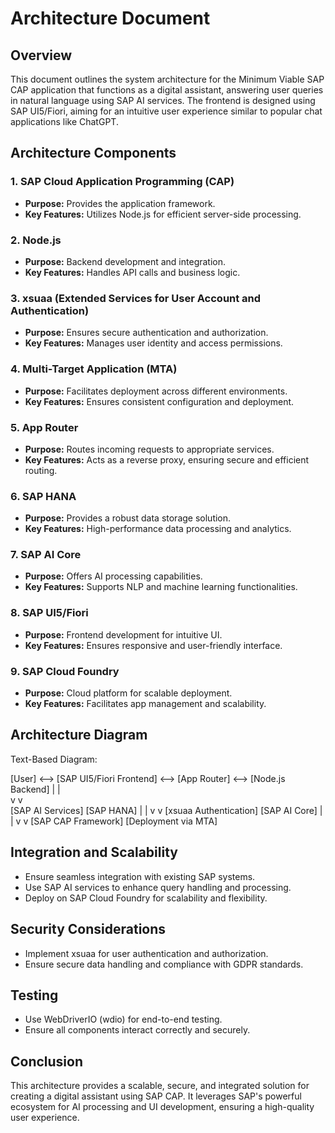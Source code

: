 # Architecture Document

## Overview
This document outlines the system architecture for the Minimum Viable SAP CAP application that functions as a digital assistant, answering user queries in natural language using SAP AI services. The frontend is designed using SAP UI5/Fiori, aiming for an intuitive user experience similar to popular chat applications like ChatGPT.

## Architecture Components

### 1. SAP Cloud Application Programming (CAP)
- **Purpose:** Provides the application framework.
- **Key Features:** Utilizes Node.js for efficient server-side processing.

### 2. Node.js
- **Purpose:** Backend development and integration.
- **Key Features:** Handles API calls and business logic.

### 3. xsuaa (Extended Services for User Account and Authentication)
- **Purpose:** Ensures secure authentication and authorization.
- **Key Features:** Manages user identity and access permissions.

### 4. Multi-Target Application (MTA)
- **Purpose:** Facilitates deployment across different environments.
- **Key Features:** Ensures consistent configuration and deployment.

### 5. App Router
- **Purpose:** Routes incoming requests to appropriate services.
- **Key Features:** Acts as a reverse proxy, ensuring secure and efficient routing.

### 6. SAP HANA
- **Purpose:** Provides a robust data storage solution.
- **Key Features:** High-performance data processing and analytics.

### 7. SAP AI Core
- **Purpose:** Offers AI processing capabilities.
- **Key Features:** Supports NLP and machine learning functionalities.

### 8. SAP UI5/Fiori
- **Purpose:** Frontend development for intuitive UI.
- **Key Features:** Ensures responsive and user-friendly interface.

### 9. SAP Cloud Foundry
- **Purpose:** Cloud platform for scalable deployment.
- **Key Features:** Facilitates app management and scalability.

## Architecture Diagram

Text-Based Diagram:

[User] <--> [SAP UI5/Fiori Frontend] <--> [App Router] <--> [Node.js Backend]
                               |                                |      
                               v                                v      
                      [SAP AI Services]                    [SAP HANA]
                               |                                |
                               v                                v
                        [xsuaa Authentication]         [SAP AI Core]
                               |                                |
                               v                                v
                      [SAP CAP Framework]             [Deployment via MTA]


## Integration and Scalability
- Ensure seamless integration with existing SAP systems.
- Use SAP AI services to enhance query handling and processing.
- Deploy on SAP Cloud Foundry for scalability and flexibility.

## Security Considerations
- Implement xsuaa for user authentication and authorization.
- Ensure secure data handling and compliance with GDPR standards.

## Testing
- Use WebDriverIO (wdio) for end-to-end testing.
- Ensure all components interact correctly and securely.

## Conclusion
This architecture provides a scalable, secure, and integrated solution for creating a digital assistant using SAP CAP. It leverages SAP's powerful ecosystem for AI processing and UI development, ensuring a high-quality user experience.